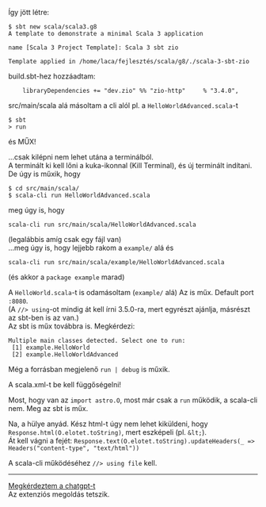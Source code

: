 Így jött létre:

```
$ sbt new scala/scala3.g8 
A template to demonstrate a minimal Scala 3 application 

name [Scala 3 Project Template]: Scala 3 sbt zio

Template applied in /home/laca/fejlesztés/scala/g8/./scala-3-sbt-zio
```

build.sbt-hez hozzáadtam:
```
    libraryDependencies += "dev.zio" %% "zio-http"     % "3.4.0",
```
src/main/scala alá másoltam a cli alól pl. a `HelloWorldAdvanced.scala`-t
```
$ sbt
> run
```
és MŰX!

...csak kilépni nem lehet utána a terminálból.  
A terminált ki kell lőni a kuka-ikonnal (Kill Terminal), és új terminált indítani.  
De úgy is műxik, hogy
```
$ cd src/main/scala/
$ scala-cli run HelloWorldAdvanced.scala 
```
meg úgy is, hogy 
```
scala-cli run src/main/scala/HelloWorldAdvanced.scala
``` 
(legalábbis amíg csak egy fájl van)  
...meg úgy is, hogy lejjebb rakom a `example/` alá és
```
scala-cli run src/main/scala/example/HelloWorldAdvanced.scala
``` 
(és akkor a `package example` marad)

A `HelloWorld.scala`-t is odamásoltam (`example/` alá) Az is műx. Default port `:8080`.  
(A `//> using`-ot mindig át kell írni 3.5.0-ra, mert egyrészt ajánlja, másrészt az sbt-ben is az van.)  
Az sbt is műx továbbra is. Megkérdezi:
```
Multiple main classes detected. Select one to run:
 [1] example.HelloWorld
 [2] example.HelloWorldAdvanced
```
Még a forrásban megjelenő `run | debug` is műxik.

A scala.xml-t be kell függőségelni!

Most, hogy van az `import astro.O`, most már csak a `run` működik, a scala-cli nem. Meg az sbt is műx.

Na, a hülye anyád. Kész html-t úgy nem lehet kiküldeni, hogy `Response.html(O.elotet.toString)`, mert eszképeli (pl. `&lt;`).  
Át kell vágni a fejét: `Response.text(O.elotet.toString).updateHeaders(_ => Headers("content-type", "text/html"))`

A scala-cli működéséhez `//> using file` kell.

---
[Megkérdeztem a chatgpt-t](chatgpt.form.md)  
Az extenziós megoldás tetszik.

